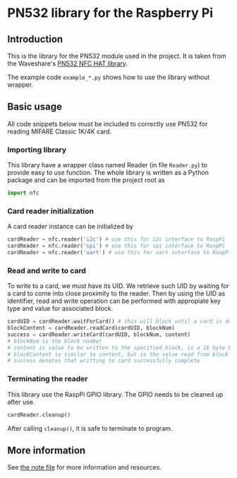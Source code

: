 # PN532 library for the Raspberry Pi

## Introduction

This is the library for the PN532 module used in the project. It is taken from the Waveshare's [PN532 NFC HAT library](https://www.waveshare.com/wiki/PN532_NFC_HAT).

The example code `example_*.py` shows how to use the library without wrapper.

## Basic usage

All code snippets below must be included to correctly use PN532 for reading MIFARE Classic 1K/4K card.

### Importing library

This library have a wrapper class named Reader (in file `Reader.py`) to provide easy to use function. The whole library is written as a Python package and can be imported from the project root as

```python
import nfc
```

### Card reader initialization

A card reader instance can be initialized by

```python
cardReader = nfc.reader('i2c') # use this for i2c interface to RaspPi
cardReader = nfc.reader('spi') # use this for spi interface to RaspPi
cardReader = nfc.reader('uart') # use this for uart interface to RaspPi
```

### Read and write to card

To write to a card, we must have its UID. We retrieve such UID by waiting for a card to come into close proximity to the reader. Then by using the UID as identifier, read and write operation can be performed with appropiate key type and value for associated block.

```python
cardUID = cardReader.waitForCard() # this will block until a card is detected
blockContent = cardReader.readCard(cardUID, blockNum)
success = cardReader.writeCard(cardUID, blockNum, content)
# blockNum is the block number
# content is value to be written to the specified block, is a 16 byte byte array
# blockContent is similar to content, but is the value read from block
# success denotes that writting to card successfully complete
```

###  Terminating the reader

This library use the RaspPi GPIO library. The GPIO needs to be cleaned up after use.

```python
cardReader.cleanup()
```

After calling `cleanup()`, it is safe to terminate to program.

## More information
See [the note file](NOTE.md) for more information and resources.

